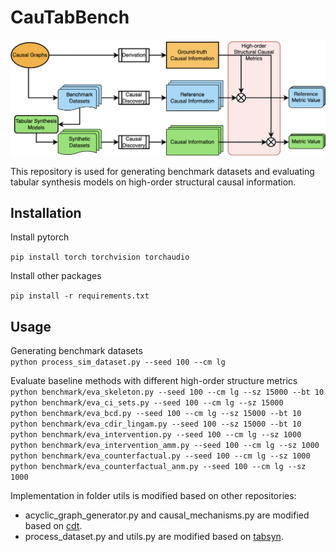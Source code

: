 # CauTabBench

![alt text](https://github.com/TURuibo/CauTabBench/blob/main/benchmark.png "Overview")

This repository is used for generating benchmark datasets and evaluating tabular synthesis models on high-order structural causal information.

## Installation
Install pytorch

`pip install torch torchvision torchaudio`

Install other packages

`pip install -r requirements.txt`

## Usage

Generating benchmark datasets  
`python process_sim_dataset.py --seed 100 --cm lg`  

Evaluate baseline methods with different high-order structure metrics  
`python benchmark/eva_skeleton.py --seed 100 --cm lg --sz 15000 --bt 10`  
`python benchmark/eva_ci_sets.py --seed 100 --cm lg --sz 15000 `  
`python benchmark/eva_bcd.py --seed 100 --cm lg --sz 15000 --bt 10`  
`python benchmark/eva_cdir_lingam.py --seed 100 --sz 15000 --bt 10`  
`python benchmark/eva_intervention.py --seed 100 --cm lg --sz 1000`  
`python benchmark/eva_intervention_amm.py --seed 100 --cm lg --sz 1000`  
`python benchmark/eva_counterfactual.py --seed 100 --cm lg --sz 1000`  
`python benchmark/eva_counterfactual_anm.py --seed 100 --cm lg --sz 1000`  

Implementation in folder utils is modified based on other repositories:
* acyclic_graph_generator.py and causal_mechanisms.py are modified based on [cdt](https://github.com/FenTechSolutions/CausalDiscoveryToolbox).  
* process_dataset.py and utils.py are modified based on [tabsyn](https://github.com/amazon-science/tabsyn).  

